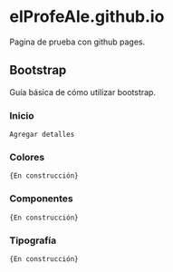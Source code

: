 # elProfeAle.github.io
Pagina de prueba con github pages. 

## Bootstrap
Guía básica de cómo utilizar bootstrap. 

### Inicio
    Agregar detalles 

### Colores
    {En construcción}

### Componentes
    {En construcción}

### Tipografía
    {En construcción}
